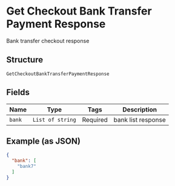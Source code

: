 
# Get Checkout Bank Transfer Payment Response

Bank transfer checkout response

## Structure

`GetCheckoutBankTransferPaymentResponse`

## Fields

| Name | Type | Tags | Description |
|  --- | --- | --- | --- |
| `bank` | `List of string` | Required | bank list response |

## Example (as JSON)

```json
{
  "bank": [
    "bank7"
  ]
}
```

